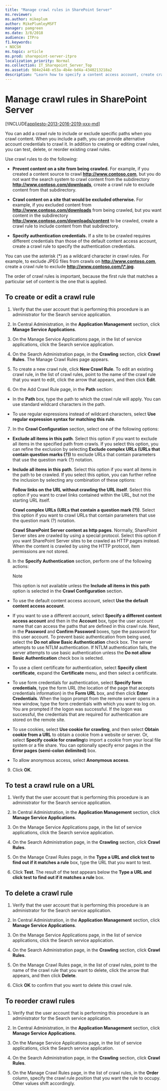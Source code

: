 ```yaml
---
title: "Manage crawl rules in SharePoint Server"
ms.reviewer: 
ms.author: mikeplum
author: MikePlumleyMSFT
manager: pamgreen
ms.date: 3/8/2018
audience: ITPro
f1.keywords:
- NOCSH
ms.topic: article
ms.prod: sharepoint-server-itpro
localization_priority: Normal
ms.collection: IT_Sharepoint_Server_Top
ms.assetid: 984e2448-e53a-4b4e-bd4a-4340213218a2
description: "Learn how to specify a content access account, create crawl rules to include or exclude directories, and prioritize crawl rules."
---
```


# Manage crawl rules in SharePoint Server

[!INCLUDE[appliesto-2013-2016-2019-xxx-md](../includes/appliesto-2013-2016-2019-xxx-md.md)] 
  
You can add a crawl rule to include or exclude specific paths when you crawl content. When you include a path, you can provide alternative account credentials to crawl it. In addition to creating or editing crawl rules, you can test, delete, or reorder existing crawl rules.
  
Use crawl rules to do the following:
  
- **Prevent content on a site from being crawled.** For example, if you created a content source to crawl **http://www.contoso.com**, but you do not want the search system to crawl content from the subdirectory **http://www.contoso.com/downloads**, create a crawl rule to exclude content from that subdirectory.
    
- **Crawl content on a site that would be excluded otherwise.** For example, if you excluded content from **http://www.contoso.com/downloads** from being crawled, but you want content in the subdirectory **http://www.contoso.com/downloads/content** to be crawled, create a crawl rule to include content from that subdirectory. 
    
- **Specify authentication credentials.** If a site to be crawled requires different credentials than those of the default content access account, create a crawl rule to specify the authentication credentials. 
    
You can use the asterisk (*) as a wildcard character in crawl rules. For example, to exclude JPEG files from crawls on **http://www.contoso.com**, create a crawl rule to exclude **http://www.contoso.com/\*.jpg**.
  
The order of crawl rules is important, because the first rule that matches a particular set of content is the one that is applied. 
  
    
## To create or edit a crawl rule
<a name="proc1"> </a>

1. Verify that the user account that is performing this procedure is an administrator for the Search service application.
    
2. In Central Administration, in the **Application Management** section, click **Manage Service Applications**.
    
3. On the Manage Service Applications page, in the list of service applications, click the Search service application.
    
4. On the Search Administration page, in the **Crawling** section, click **Crawl Rules**. The Manage Crawl Rules page appears.
    
5. To create a new crawl rule, click **New Crawl Rule**. To edit an existing crawl rule, in the list of crawl rules, point to the name of the crawl rule that you want to edit, click the arrow that appears, and then click **Edit**.
    
6. On the Add Crawl Rule page, in the **Path** section: 
    
  - In the **Path** box, type the path to which the crawl rule will apply. You can use standard wildcard characters in the path. 
    
  - To use regular expressions instead of wildcard characters, select **Use regular expression syntax for matching this rule**.
    
7. In the **Crawl Configuration** section, select one of the following options: 
    
  - **Exclude all items in this path**. Select this option if you want to exclude all items in the specified path from crawls. If you select this option, you can refine the exclusion by selecting **Exclude complex URLs (URLs that contain question marks (?))** to exclude URLs that contain parameters that use the question mark (?) notation. 
    
  - **Include all items in this path**. Select this option if you want all items in the path to be crawled. If you select this option, you can further refine the inclusion by selecting any combination of these options:
    
    **Follow links on the URL without crawling the URL itself**. Select this option if you want to crawl links contained within the URL, but not the starting URL itself.
    
    **Crawl complex URLs (URLs that contain a question mark (?))**. Select this option if you want to crawl URLs that contain parameters that use the question mark (?) notation.
    
    **Crawl SharePoint Server content as http pages**. Normally, SharePoint Server sites are crawled by using a special protocol. Select this option if you want SharePoint Server sites to be crawled as HTTP pages instead. When the content is crawled by using the HTTP protocol, item permissions are not stored.
    
8. In the **Specify Authentication** section, perform one of the following actions: 
    
    > [!NOTE]
    > This option is not available unless the **Include all items in this path** option is selected in the **Crawl Configuration** section. 
  
  - To use the default content access account, select **Use the default content access account**.
    
  - If you want to use a different account, select **Specify a different content access account** and then in the **Account** box, type the user account name that can access the paths that are defined in this crawl rule. Next, in the **Password** and **Confirm Password** boxes, type the password for this user account. To prevent basic authentication from being used, select the **Do not allow Basic Authentication** check box. The server attempts to use NTLM authentication. If NTLM authentication fails, the server attempts to use basic authentication unless the **Do not allow Basic Authentication** check box is selected. 
    
  - To use a client certificate for authentication, select **Specify client certificate**, expand the **Certificate** menu, and then select a certificate. 
    
  - To use form credentials for authentication, select **Specify form credentials**, type the form URL (the location of the page that accepts credentials information) in the **Form URL** box, and then click **Enter Credentials**. When the logon prompt from the remote server opens in a new window, type the form credentials with which you want to log on. You are prompted if the logon was successful. If the logon was successful, the credentials that are required for authentication are stored on the remote site.
    
  - To use cookies, select **Use cookie for crawling**, and then select **Obtain cookie from a URL** to obtain a cookie from a website or server. Or, select **Specify cookie for crawling**to import a cookie from your local file system or a file share. You can optionally specify error pages in the **Error pages (semi-colon delimited)** box. 
    
  - To allow anonymous access, select **Anonymous access**. 
    
9. Click **OK**.
    
## To test a crawl rule on a URL
<a name="proc2"> </a>

1. Verify that the user account that is performing this procedure is an administrator for the Search service application.
    
2. In Central Administration, in the **Application Management** section, click **Manage Service Applications**.
    
3. On the Manage Service Applications page, in the list of service applications, click the Search service application.
    
4. On the Search Administration page, in the **Crawling** section, click **Crawl Rules**.
    
5. On the Manage Crawl Rules page, in the **Type a URL and click test to find out if it matches a rule** box, type the URL that you want to test. 
    
6. Click **Test**. The result of the test appears below the **Type a URL and click test to find out if it matches a rule** box. 
    
## To delete a crawl rule
<a name="proc3"> </a>

1. Verify that the user account that is performing this procedure is an administrator for the Search service application.
    
2. In Central Administration, in the **Application Management** section, click **Manage Service Applications**.
    
3. On the Manage Service Applications page, in the list of service applications, click the Search service application.
    
4. On the Search Administration page, in the **Crawling** section, click **Crawl Rules**.
    
5. On the Manage Crawl Rules page, in the list of crawl rules, point to the name of the crawl rule that you want to delete, click the arrow that appears, and then click **Delete**.
    
6. Click **OK** to confirm that you want to delete this crawl rule. 
    
## To reorder crawl rules
<a name="proc4"> </a>

1. Verify that the user account that is performing this procedure is an administrator for the Search service application.
    
2. In Central Administration, in the **Application Management** section, click **Manage Service Applications**.
    
3. On the Manage Service Applications page, in the list of service applications, click the Search service application.
    
4. On the Search Administration page, in the **Crawling** section, click **Crawl Rules**.
    
5. On the Manage Crawl Rules page, in the list of crawl rules, in the **Order** column, specify the crawl rule position that you want the rule to occupy. Other values shift accordingly. 
    

